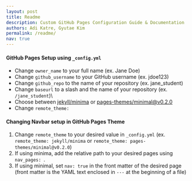 ```yaml
---
layout: post
title: Readme
description: Custom GitHub Pages Configuration Guide & Documentation
authors: Adi Katre, Gyutae Kim
permalink: /readme/
nav: true
---
```


#### GitHub Pages Setup using `_config.yml`

 - Change `owner_name` to your full name (ex. Jane Doe)
 - Change `github_username` to your GitHub username (ex. jdoe123)
 - Change `github_repo` to the name of your repository (ex. jane_student)
 - Change `baseurl` to a slash and the name of your repository (ex. `/jane_student`)\
 - Choose between [jekyll/minima](https://jekyll.github.io/minima/) or [pages-themes/minimal@v0.2.0](https://pages-themes.github.io/minimal/)
 - Change `remote_theme:` 

#### Changing Navbar setup in GitHub Pages Theme
 1. Change `remote_theme` to your desired value in `_config.yml` (ex. `remote_theme: jekyll/minima` or `remote_theme: pages-themes/minimal@v0.2.0`)
 2. If using minima, add the relative path to your desired pages using `nav_pages: `.
 3. If using minimal, set `nav: true` in the front matter of the desired page (front matter is the YAML text enclosed in `---` at the beginning of a file)
